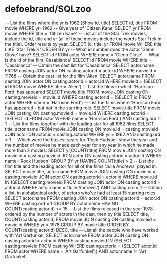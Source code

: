 # defoebrand/SQLzoo

 -- List the films where the yr is 1962 \[Show id, title\] SELECT id, title FROM movie WHERE yr=1962 -- Give year of 'Citizen Kane' SELECT yr FROM movie WHERE title = 'Citizen Kane' -- List all of the Star Trek movies, include the id, title and yr \(all of these movies include the words Star Trek in the title\). Order results by year. SELECT id, title, yr FROM movie WHERE title LIKE 'Star Trek%' ORDER BY yr -- What id number does the actor 'Glenn Close' have? SELECT id FROM actor WHERE name = 'Glenn Close' -- What is the id of the film 'Casablanca' SELECT id FROM movie WHERE title = 'Casablanca' -- Obtain the cast list for 'Casablanca' SELECT actor.name FROM casting JOIN actor ON casting.actorid = actor.id WHERE movieid = 11768 -- Obtain the cast list for the film 'Alien' SELECT actor.name FROM casting JOIN actor ON casting.actorid = actor.id WHERE movieid = \(SELECT id FROM movie WHERE title = 'Alien'\) -- List the films in which 'Harrison Ford' has appeared SELECT movie.title FROM movie JOIN casting ON casting.movieid = movie.id WHERE casting.actorid = \(SELECT id FROM actor WHERE name = 'Harrison Ford'\) -- List the films where 'Harrison Ford' has appeared - but not in the starring role. SELECT movie.title FROM movie JOIN casting ON casting.movieid = movie.id WHERE casting.actorid = \(SELECT id FROM actor WHERE name = 'Harrison Ford'\) AND casting.ord != 1 -- List the films together with the leading star for all 1962 films SELECT title, actor.name FROM movie JOIN casting ON movie.id = casting.movieid JOIN actor ON actor.id = casting.actorid WHERE yr = 1962 AND casting.ord = 1 -- Which were the busiest years for 'Rock Hudson', show the year and the number of movies he made each year for any year in which he made more than 2 movies. SELECT yr,COUNT\(title\) FROM movie JOIN casting ON movie.id = casting.movieid JOIN actor ON casting.actorid = actor.id WHERE name='Rock Hudson' GROUP BY yr HAVING COUNT\(title\) &gt; 2 -- List the film title and the leading actor for all of the films 'Julie Andrews' played in. SELECT movie.title, actor.name FROM movie JOIN casting ON movie.id = casting.movieid JOIN actor ON casting.actorid = actor.id WHERE movie.id IN \(SELECT casting.movieid FROM casting JOIN actor ON casting.actorid = actor.id WHERE actor.name = 'Julie Andrews'\) AND casting.ord = 1 -- Obtain a list, in alphabetical order, of actors who've had at least 15 starring roles. SELECT actor.name FROM casting JOIN actor ON casting.actorid = actor.id WHERE casting.ord = 1 GROUP BY actor.name HAVING COUNT\(casting.actorid\) &gt;= 15 -- List the films released in the year 1978 ordered by the number of actors in the cast, then by title SELECT title, COUNT\(casting.actorid\) FROM movie JOIN casting ON casting.movieid = movie.id WHERE yr = 1978 GROUP BY movie.title ORDER BY COUNT\(casting.actorid\) DESC, title -- List all the people who have worked with 'Art Garfunkel' SELECT actor.name FROM actor JOIN casting ON casting.actorid = actor.id WHERE casting.movieid IN \(SELECT casting.movieid FROM casting WHERE casting.actorid = \(SELECT actor.id FROM actor WHERE name = 'Art Garfunkel'\)\) AND actor.name != 'Art Garfunkel'

